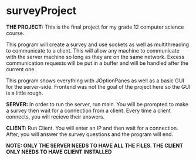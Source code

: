 # surveyProject

**THE PROJECT:**
This is the final project for my grade 12 computer science course.

This program will create a survey and use sockets as well as multithreading to communicate to a client. This will allow any machine to communicate with the server machine so long as they are on the same network. Excess communication requests will be put in a buffer and will be handled after the current one.

This program shows everything with JOptionPanes as well as a basic GUI for the server-side. Frontend was not the goal of the project here so the GUI is a little rough.

**SERVER:**
In order to run the server, run main. You will be prompted to make a survey then wait for a connection from a client. Every time a client connects, you will recieve their answers.

**CLIENT:**
Run Client. You will enter an IP and then wait for a connection. After, you will answer the survey questions and the program will end.

**NOTE: ONLY THE SERVER NEEDS TO HAVE ALL THE FILES. THE CLIENT ONLY NEEDS TO HAVE CLIENT INSTALLED**

